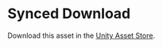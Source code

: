 # Synced Download
Download this asset in the [Unity Asset Store](https://assetstore.unity.com/packages/slug/270973).